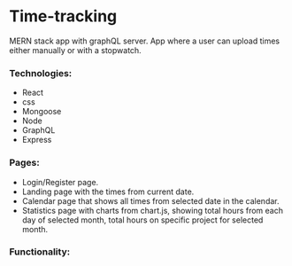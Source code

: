 # Time-tracking
MERN stack app with graphQL server. App where a user can upload times either manually or with a stopwatch. 

### Technologies:
* React
* css
* Mongoose
* Node
* GraphQL
* Express

### Pages: 
* Login/Register page.
* Landing page with the times from current date.
* Calendar page that shows all times from selected date in the calendar.
* Statistics page with charts from chart.js, showing total hours from each day of selected month, total hours on specific project for selected month. 

### Functionality: 


